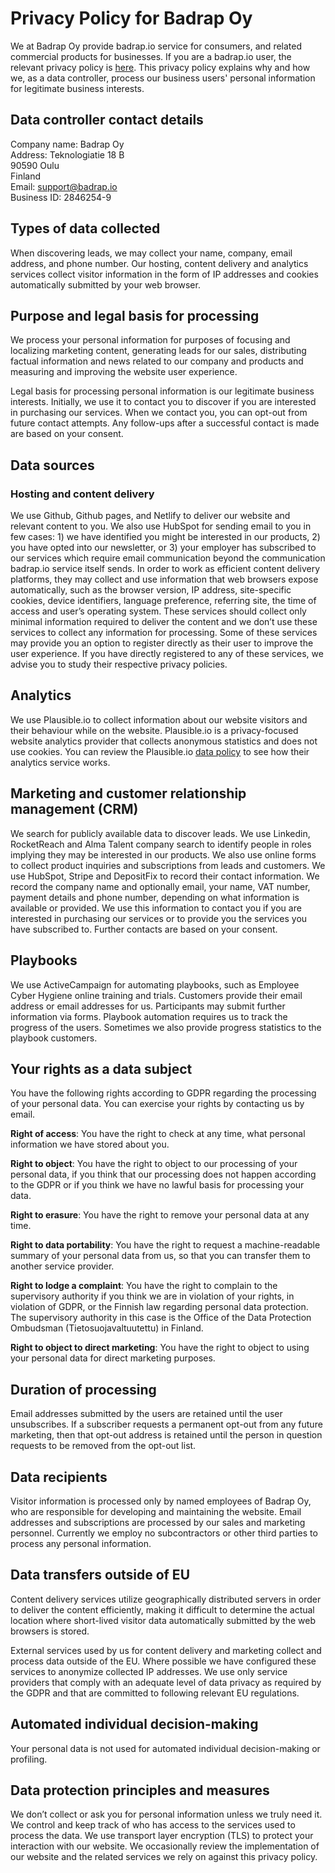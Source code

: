 # Privacy Policy for Badrap Oy

We at Badrap Oy provide badrap.io service for consumers, and related commercial products for businesses. If you are a
badrap.io user, the relevant privacy policy is [here](privacy.md). This privacy policy explains why and how we,
as a data controller, process our business users' personal information for legitimate business interests.

## Data controller contact details

Company name: Badrap Oy\
Address: Teknologiatie 18 B\
90590 Oulu\
Finland\
Email: [support@badrap.io](support@badrap.io)\
Business ID: 2846254-9

## Types of data collected

When discovering leads, we may collect your name, company, email address, and phone number. Our hosting, content
delivery and analytics services collect visitor information in the form of IP addresses and cookies automatically
submitted by your web browser.

## Purpose and legal basis for processing

We process your personal information for purposes of focusing and localizing marketing content, generating leads for our
sales, distributing factual information and news related to our company and products and measuring and improving the website
user experience.

Legal basis for processing personal information is our legitimate business interests. Initially, we use it to contact
you to discover if you are interested in purchasing our services. When we contact you, you can opt-out from future
contact attempts. Any follow-ups after a successful contact is made are based on your consent.

## Data sources

### Hosting and content delivery

We use Github, Github pages, and Netlify to deliver our website and relevant content to you.
We also use HubSpot for sending email to you in few cases: 1) we have identified you might be interested in our
products, 2) you have opted into our newsletter, or 3) your employer has subscribed to our services which require email
communication beyond the communication badrap.io service itself sends. In order to work as efficient content delivery
platforms, they may collect and use information that web browsers expose automatically, such as the browser version, IP
address, site-specific cookies, device identifiers, language preference, referring site, the time of access and user’s
operating system. These services should collect only minimal information required to deliver the content and we don’t
use these services to collect any information for processing. Some of these services may provide you an option to
register directly as their user to improve the user experience. If you have directly registered to any of these services,
we advise you to study their respective privacy policies.

## Analytics

We use Plausible.io to collect information about our website visitors and their behaviour while on the website. 
Plausible.io is a privacy-focused website analytics provider that collects anonymous statistics and does not use cookies. 
You can review the Plausible.io [data policy](https://plausible.io/data-policy) to see how their analytics service works.

## Marketing and customer relationship management (CRM)

We search for publicly available data to discover leads. We use Linkedin, RocketReach and Alma Talent company search
to identify people in roles implying they may be interested in our products. We also use online forms to collect
product inquiries and subscriptions from leads and customers. We use HubSpot, Stripe and DepositFix to record their
contact information. We record the company name and optionally email, your name, VAT number, payment details and phone
number, depending on what information is available or provided. We use this information to contact you if you are
interested in purchasing our services or to provide you the services you have subscribed to. Further contacts are based
on your consent.

## Playbooks

We use ActiveCampaign for automating playbooks, such as Employee Cyber Hygiene online training and trials. Customers provide their email address or
email addresses for us. Participants may submit further information via forms. Playbook automation requires us to track the progress of the users.
Sometimes we also provide progress statistics to the playbook customers.

## Your rights as a data subject

You have the following rights according to GDPR regarding the processing of your personal data. You can exercise your rights by contacting us by email.

**Right of access**: You have the right to check at any time, what personal information we have stored about you.

**Right to object**: You have the right to object to our processing of your personal data, if you think that our processing does not happen according to the GDPR or if you think we have no lawful basis for processing your data.

**Right to erasure**: You have the right to remove your personal data at any time.

**Right to data portability**: You have the right to request a machine-readable summary of your personal data from us, so that you can transfer them to another service provider.

**Right to lodge a complaint**: You have the right to complain to the supervisory authority if you think we are in violation of your rights, in violation of GDPR, or the Finnish law regarding personal data protection. The supervisory authority in this case is the Office of the Data Protection Ombudsman (Tietosuojavaltuutettu) in Finland.

**Right to object to direct marketing**: You have the right to object to using your personal data for direct marketing purposes.

## Duration of processing

Email addresses submitted by the users are retained until the user unsubscribes. If a subscriber requests a permanent 
opt-out from any future marketing, then that opt-out address is retained until the person in question requests to be 
removed from the opt-out list.

## Data recipients

Visitor information is processed only by named employees of Badrap Oy, who are responsible for developing and
maintaining the website. Email addresses and subscriptions are processed by our sales and marketing personnel. Currently
we employ no subcontractors or other third parties to process any personal information.

## Data transfers outside of EU

Content delivery services utilize geographically distributed servers in order to deliver the content efficiently, making
it difficult to determine the actual location where short-lived visitor data automatically submitted by the web browsers
is stored.

External services used by us for content delivery and marketing collect and process data outside of the EU.
Where possible we have configured these services to anonymize collected IP addresses. We use only service providers that
comply with an adequate level of data privacy as required by the GDPR and that are committed to following relevant EU
regulations.

## Automated individual decision-making

Your personal data is not used for automated individual decision-making or profiling.

## Data protection principles and measures

We don’t collect or ask you for personal information unless we truly need it. We control and keep track of who has access to the services used to process the data. We use transport layer encryption (TLS) to protect your interaction with our website. We occasionally review the implementation of our website and the related services we rely on against this privacy policy.
